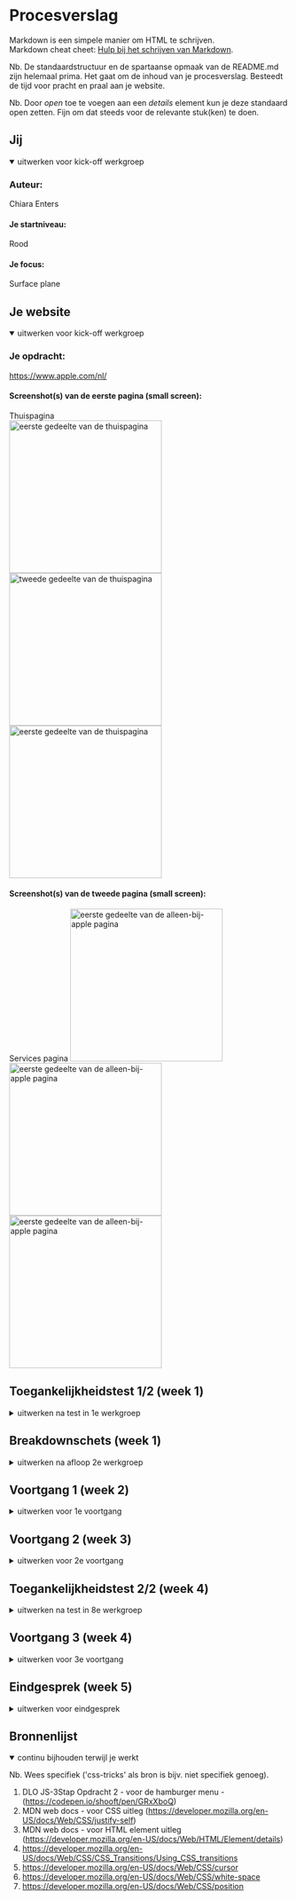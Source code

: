 # Procesverslag
Markdown is een simpele manier om HTML te schrijven.  
Markdown cheat cheet: [Hulp bij het schrijven van Markdown](https://github.com/adam-p/markdown-here/wiki/Markdown-Cheatsheet).

Nb. De standaardstructuur en de spartaanse opmaak van de README.md zijn helemaal prima. Het gaat om de inhoud van je procesverslag. Besteedt de tijd voor pracht en praal aan je website.

Nb. Door *open* toe te voegen aan een *details* element kun je deze standaard open zetten. Fijn om dat steeds voor de relevante stuk(ken) te doen.





## Jij

<details open>
  <summary>uitwerken voor kick-off werkgroep</summary>

  ### Auteur:
  Chiara Enters

  #### Je startniveau:
  Rood

  #### Je focus:
  Surface plane
 
</details>





## Je website

<details open>
  <summary>uitwerken voor kick-off werkgroep</summary>

  ### Je opdracht:
  https://www.apple.com/nl/

  #### Screenshot(s) van de eerste pagina (small screen): 
  Thuispagina  
  <img src="readme-images/homepage-apple-1.jpg" width="275px" alt="eerste gedeelte van de thuispagina"> 
  <img src="readme-images/homepage-apple-2.jpg" width="275px" alt="tweede gedeelte van de thuispagina">
  <img src="readme-images/homepage-apple-3.jpg" width="275px" alt="eerste gedeelte van de thuispagina">

  #### Screenshot(s) van de tweede pagina (small screen):
  Services pagina 
  <img src="readme-images/applXclusive-page-1.jpg" width="275px" alt="eerste gedeelte van de alleen-bij-apple pagina">
  <img src="readme-images/applXclusive-page-2.jpg" width="275px" alt="eerste gedeelte van de alleen-bij-apple pagina">
  <img src="readme-images/applXclusive-page-3.jpg" width="275px" alt="eerste gedeelte van de alleen-bij-apple pagina">
 
</details>



## Toegankelijkheidstest 1/2 (week 1)

<details>
  <summary>uitwerken na test in 1e werkgroep</summary>

  ### Bevindingen
  Lijst met je bevindingen die in de test naar voren kwamen:
  - Apple website heeft geen <header> door het gehele website
  - Alle sections op de thuispagina zijn links naar de pagina, very touch sensitive voor wanneer je alleen wilt scrollen

  #### Screenreader
  Hier korte omschrijving (met indien nodig afbeeldingen)

  Hier een omschrijving van hoe het opgelost kan worden (met indien nodig afbeeldingen)


  #### Muis en Toetsenbord 
  Hier korte omschrijving (met indien nodig afbeeldingen)

  Hier een omschrijving van hoe het opgelost kan worden (met indien nodig afbeeldingen)


  #### Motoriek (shocks, elastiekjes)
  Hier korte omschrijving (met indien nodig afbeeldingen)

  Hier een omschrijving van hoe het opgelost kan worden (met indien nodig afbeeldingen)


  #### Visueel (brillen, contrast, kleurenblind, dark/light). 
  Apple heeft niet per se voor alle visuele beperkingen een uitzondering gemaakt, denk aan blurry vision. Maar door de hoge contrast in de website opmaak is de content in alle gevallen duidelijk. Er is geen verschil in de light\dark modus. Voor het geval dat een persoon met een bril een keer zonder bril de apple website moet navigeren, dan kan het nog net door de grote onderscheid in lettergrootte en kleur contrast.
  <img src="readme-images/toegankelijkheid-visueel-blurry.jpg" width="275px" alt="home pagina met blurry vision enabled">
  <img src="../readme-images/toegankelijkheid-visueel-color3-Achromatopsia(geen-kleur).jpg" width="275px" alt="home pagina met Achromatopsia(geen-kleur) enabled">

  Voor dit onderdeel weet ik zelf geen verbetering om toe te voegen zonder de opmaak nadelig aan te passen.

</details>



## Breakdownschets (week 1)

<details>
  <summary>uitwerken na afloop 2e werkgroep</summary>

  ### de hele pagina: 
  <img src="readme-images/breakdown-home-top.jpg" width="275px" alt="breakdown van de hele pagina">
  <img src="readme-images/breakdown-home-footer.jpg" width="275px" alt="breakdown van de hele pagina">

  ### dynamisch deel (bijv menu): 
  <img src="readme-images/breakdown-home-dynamisch-menu.jpg" width="275px" alt="breakdown van een dynamisch deel">

</details>





## Voortgang 1 (week 2)

<details>
  <summary>uitwerken voor 1e voortgang</summary>

  ### Stand van zaken
  - Ik moet mijn toegankelijksheid analyse nog afmaken.
  - Ik ben begonnen met de breakdown schetsen om te kijken hoe de website van Apple in semantisch HTML eruit zal zien.
  Het lastige tot nu toe is het bijhouden van de sections en de nth-selectors. Bij mobile-first maakt het visueel wienig uit maar voor de desktop view veranderd de compositie wel opvallend. Ik denk dat ik aan de hand van deze methode efficienter zou kunnen coderen later met semantisch HTML en per deel met CSS.


  ### Agenda voor meeting

  | student 1: Chiara         
  | ---                       
  | Beste manier om de toegankelijkheidstest uit te voeren. 
  | En is er nog wat belangrijks om toe te voegen aan de breakdown schets tot nu toe.
  | Extra vraag: toegankelijkheidstest is lastig om uit te voeren, hoe kan dit makkelijker.
  
  | student 2:  Emre  
  | --- 
  | impromptu question

  ### Verslag van meeting

  - punt 1: Gewoon beginnen met coderen en zo doende leren en aanpassen en vragen stellen.
  - punt 2: De breakdown schets is bedoeld om het makkelijker te maken voor jezelf tijdens het coderen, het is niet nadrukkelijk verplicht.
  - punt 3: Noteer de knelpunten op als observaties tijdens het uitzoeken. Hoeft niet al te gedetailleerd.

</details>





## Voortgang 2 (week 3)

<details>
  <summary>uitwerken voor 2e voortgang</summary>

  ### Stand van zaken
  Aan de thuispagina heb ik hard gewerkt om de stijl zo goed mogelijk vorm te geven. Met knelpunten zoals de hamburger menu, de footer, en een carousel.
  Ik was ook halverwege vergeten dat de opdracht mobile-first is en moest ik dit waar nodig nog aanpassen. Voor mij was het ook nog onduidelijk walke focus ik heb voor deze opdracht. Omdat de Apple website zelf veel animatie en surface plane aspecten heeft, maar ik aan de responsive deel wilde werken. Dit allemaal door mijn fout om vanuit een desktop-ontwerp te coderen en ik m'n fout moest herstellen. Beginnend met de globale navigatie aka de hamburger menu. Helaas kreeg ik ook errors met men foto-documentatie en moest ik alle file-namen opnieuw benoemen. Kortom, nog veel te doen maar ik weet tot zo ver wat er nog gedaan moet worden.


  ### Agenda voor meeting
  samen met je groepje opstellen

  | student 1      | student 2          | student 3    | student 4        |
  | ---            | ---                | ---          | ---              |
  | dit bespreken  | en dit             | en ik dit    | en dan ik dat    |
  | en dat ook nog | dit als er tijd is | nog een punt | dit wil ik zeker |
  | ...            | ...                | ...          | ...              |


  ### Verslag van meeting
  hier na afloop snel de uitkomsten van de meeting vastleggen

  - Kijk naar de DLO>JS 3-stap responsive opdracht 2 voor een hamburger menu.
  - Kijk naar de element z-index voor het coderen van de hamburger menu.
  - Kies een focus en kijk naar je tijd/haalbaar. Het hoeft niet per se alles te hebben van de originele website.
  - Kijk naar de details-tag voor in de footer.

</details>





## Toegankelijkheidstest 2/2 (week 4)

<details>
  <summary>uitwerken na test in 8e werkgroep</summary>

  ### Bevindingen
  Lijst met je bevindingen die in de test naar voren kwamen (geef ook aan wat er verbeterd is):

  #### Screenreader
  Hier korte omschrijving (met indien nodig afbeeldingen)

  Hier een omschrijving van hoe het opgelost kan worden (met indien nodig afbeeldingen)


  #### Muis en Toetsenbord 
  Hier korte omschrijving (met indien nodig afbeeldingen)

  Hier een omschrijving van hoe het opgelost kan worden (met indien nodig afbeeldingen)


  #### Motoriek (shocks, elastiekjes)
  Knoppen zijn redelijk klein en ongemakkelijk te gebruiken bij de beperking motoriek.
  
  Dit kan opgelost worden door de knoppen wat groter te maken.


  #### Visueel (brillen, contrast, kleurenblind, dark/light). 
  Doordat Apple zelf een hoog constrast in hun styling gebruikt (zwart-wit vormgeving), is dark mode hetzelfde als light mode. 
  Voor mensen die moeite hebben met het wit-licht kan dit als een irritatie ervaren worden.

  Dit zou opgelost kunnen worden met een algemene dark-mode waarbij alles in de achtergrond zwart is,

</details>





## Voortgang 3 (week 4)

<details>
  <summary>uitwerken voor 3e voortgang</summary>

  ### Stand van zaken
  De achterstand van m'n eerste week speelt nu een grotere rol, doordat ik mijn tweede pagina iets te veel in de achtergrond heb gelaten methet invullen van de content. Na lange werk aan de hamburger menu kan ik nu gerichter aan het werk met mijn footer en de tweede pagina die veel animatie heeft. Hopelijk lukt het mij om tenmiste te essentiële delen van de pagina te kunnen uitwerken. Een mogelijke vraag is de aantal hyperlinks in mijn copy website, zal ik de links verbinden naar de albestaande pagina's van Apple zelf? En in de details-summary, moet ik een ordered list of linked paragraafjes?


  ### Agenda voor meeting
  samen met je groepje opstellen

  | student 1      | student 2          | student 3    | student 4        |
  | ---            | ---                | ---          | ---              |
  | dit bespreken  | en dit             | en ik dit    | en dan ik dat    |
  | en dat ook nog | dit als er tijd is | nog een punt | dit wil ik zeker |
  | ...            | ...                | ...          | ...              |


  ### Verslag van meeting

  - Hyperlinks hoeven niet allemaal te kloppen of een link hebben voor deze opdracht.
  - Detailed list ziet er gewoon prima uit.
  - Selecteerd de meest belangrijke onderdelen om mee verder te werken.

</details>





## Eindgesprek (week 5)

<details>
  <summary>uitwerken voor eindgesprek</summary>

  ### Je uitkomst - karakteristiek screenshots:
  <img src="readme-images/final-image1.jpg" width="275px" alt="mijn website versie 1">
  <img src="readme-images/final-image2.jpg" width="275px" alt="mijn website versie 1">


  ### Dit ging goed/Heb ik geleerd: 
  De hamburger menu en werken met de css met selectors (mostly).

  <img src="readme-images/final-made1.jpg" width="275px" alt="top">


  ### Dit was lastig/Is niet gelukt:
  Het plaatsen van de section op de video, en de poster-list items op de home pagina

  <img src="readme-images/final-missed1.jpg" width="275px" alt="bummer">
  <img src="readme-images/final-missed2.jpg" width="275px" alt="bummer">
</details>





## Bronnenlijst

<details open>
  <summary>continu bijhouden terwijl je werkt</summary>

  Nb. Wees specifiek ('css-tricks' als bron is bijv. niet specifiek genoeg).

  1. DLO JS-3Stap Opdracht 2 - voor de hamburger menu - (https://codepen.io/shooft/pen/GRxXboQ)
  2. MDN web docs - voor CSS uitleg (https://developer.mozilla.org/en-US/docs/Web/CSS/justify-self)
  3. MDN web docs - voor HTML element uitleg (https://developer.mozilla.org/en-US/docs/Web/HTML/Element/details)
  4. https://developer.mozilla.org/en-US/docs/Web/CSS/CSS_Transitions/Using_CSS_transitions
  5. https://developer.mozilla.org/en-US/docs/Web/CSS/cursor
  6. https://developer.mozilla.org/en-US/docs/Web/CSS/white-space
  7. https://developer.mozilla.org/en-US/docs/Web/CSS/position

</details>

